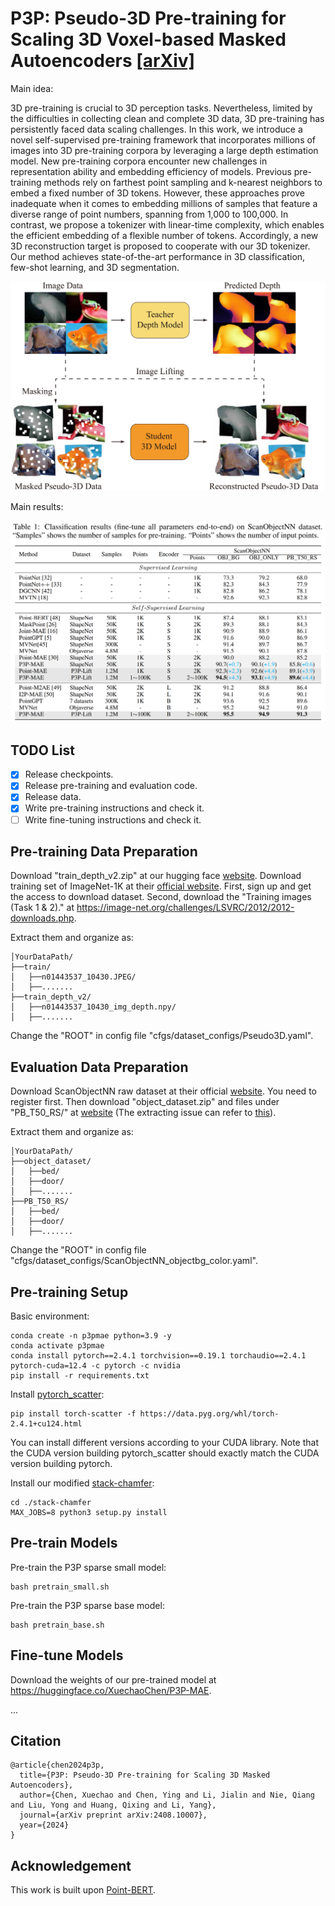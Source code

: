 # P3P: Pseudo-3D Pre-training for Scaling 3D Voxel-based Masked Autoencoders [[arXiv]](https://arxiv.org/pdf/2408.10007)
Main idea:

3D pre-training is crucial to 3D perception tasks. Nevertheless, limited by the difficulties in collecting clean and complete 3D data, 3D pre-training has persistently faced data scaling challenges. In this work, we introduce a novel self-supervised pre-training framework that incorporates millions of images into 3D pre-training corpora by leveraging a large depth estimation model. New pre-training corpora encounter new challenges in representation ability and embedding efficiency of models. Previous pre-training methods rely on farthest point sampling and k-nearest neighbors to embed a fixed number of 3D tokens. However, these approaches prove inadequate when it comes to embedding millions of samples that feature a diverse range of point numbers, spanning from 1,000 to 100,000. In contrast, we propose a tokenizer with linear-time complexity, which enables the efficient embedding of a flexible number of tokens. Accordingly, a new 3D reconstruction target is proposed to cooperate with our 3D tokenizer. Our method achieves state-of-the-art performance in 3D classification, few-shot learning, and 3D segmentation.

![idea](figures/idea.png)

Main results:

![results](figures/results.png)

## TODO List
- [x] Release checkpoints.
- [x] Release pre-training and evaluation code.
- [x] Release data.
- [x] Write pre-training instructions and check it.
- [ ] Write fine-tuning instructions and check it.

## Pre-training Data Preparation
Download "train_depth_v2.zip" at our hugging face [website](https://huggingface.co/datasets/XuechaoChen/P3P-Lift).
Download training set of ImageNet-1K at their [official website](https://www.image-net.org/download.php).
First, sign up and get the access to download dataset.
Second, download the "Training images (Task 1 & 2)." at https://image-net.org/challenges/LSVRC/2012/2012-downloads.php.

Extract them and organize as:
```
│YourDataPath/
├──train/
│   ├──n01443537_10430.JPEG/
│   ├──.......
├──train_depth_v2/
│   ├──n01443537_10430_img_depth.npy/
│   ├──.......
```

Change the "ROOT" in config file "cfgs/dataset_configs/Pseudo3D.yaml".

## Evaluation Data Preparation
Download ScanObjectNN raw dataset at their official [website](https://hkust-vgd.github.io/scanobjectnn/).
You need to register first.
Then download "object_dataset.zip" and files under "PB_T50_RS/" at [website](https://hkust-vgd.ust.hk/scanobjectnn/raw/) (The extracting issue can refer to [this](https://github.com/getao/icae/issues/6)).

Extract them and organize as:
```
│YourDataPath/
├──object_dataset/
│   ├──bed/
│   ├──door/
│   ├──.......
├──PB_T50_RS/
│   ├──bed/
│   ├──door/
│   ├──.......
```

Change the "ROOT" in config file "cfgs/dataset_configs/ScanObjectNN_objectbg_color.yaml".

## Pre-training Setup
Basic environment:
```
conda create -n p3pmae python=3.9 -y
conda activate p3pmae
conda install pytorch==2.4.1 torchvision==0.19.1 torchaudio==2.4.1 pytorch-cuda=12.4 -c pytorch -c nvidia
pip install -r requirements.txt
```

Install [pytorch_scatter](https://github.com/rusty1s/pytorch_scatter):
```
pip install torch-scatter -f https://data.pyg.org/whl/torch-2.4.1+cu124.html
```
You can install different versions according to your CUDA library.
Note that the CUDA version building pytorch_scatter should exactly match the CUDA version building pytorch.

Install our modified [stack-chamfer](https://github.com/justanhduc/stack-chamfer):
```
cd ./stack-chamfer
MAX_JOBS=8 python3 setup.py install
```

## Pre-train Models
Pre-train the P3P sparse small model:
```
bash pretrain_small.sh
```

Pre-train the P3P sparse base model:
```
bash pretrain_base.sh
```

## Fine-tune Models
Download the weights of our pre-trained model at https://huggingface.co/XuechaoChen/P3P-MAE.

...

## Citation
```
@article{chen2024p3p,
  title={P3P: Pseudo-3D Pre-training for Scaling 3D Masked Autoencoders},
  author={Chen, Xuechao and Chen, Ying and Li, Jialin and Nie, Qiang and Liu, Yong and Huang, Qixing and Li, Yang},
  journal={arXiv preprint arXiv:2408.10007},
  year={2024}
}
```

## Acknowledgement
This work is built upon [Point-BERT](https://github.com/Julie-tang00/Point-BERT).